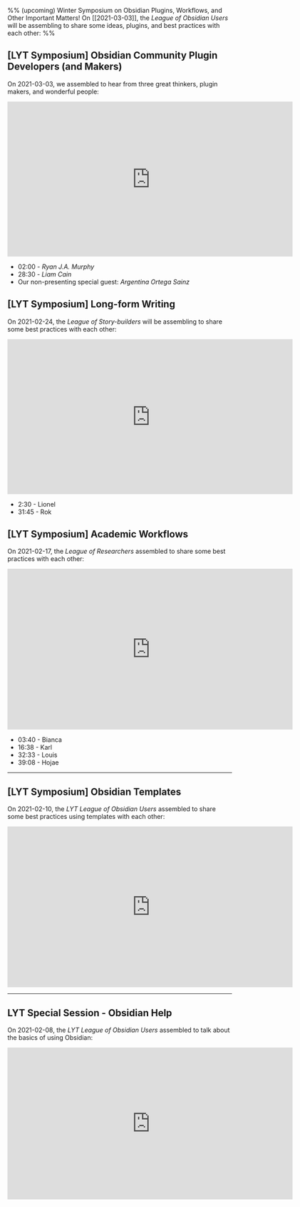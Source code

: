
%% (upcoming) Winter Symposium on Obsidian Plugins, Workflows, and Other Important Matters!
On [[2021-03-03]], the *League of Obsidian Users* will be assembling to share some ideas, plugins, and best practices with each other: %%

## [LYT Symposium] Obsidian Community Plugin Developers (and Makers)
On 2021-03-03, we assembled to hear from three great thinkers, plugin makers, and wonderful people:
<iframe src="https://player.vimeo.com/video/519303813" width="640" height="347" frameborder="0" allow="autoplay; fullscreen" allowfullscreen></iframe>

-   02:00 - *Ryan J.A. Murphy*
-   28:30 - *Liam Cain*
-   Our non-presenting special guest: *Argentina Ortega Sainz*

## [LYT Symposium] Long-form Writing
On 2021-02-24, the *League of Story-builders* will be assembling to share some best practices with each other:
<iframe src="https://player.vimeo.com/video/516522667?color=5dbcd2&byline=0&portrait=0" width="640" height="347" frameborder="0" allow="autoplay; fullscreen; picture-in-picture" allowfullscreen></iframe>

-   2:30 - Lionel
-   31:45 - Rok

## [LYT Symposium] Academic Workflows
On 2021-02-17, the *League of Researchers* assembled to share some best practices with each other:
<iframe src="https://player.vimeo.com/video/513681217?color=5dbcd2&byline=0&portrait=0" width="640" height="360" frameborder="0" allow="autoplay; fullscreen; picture-in-picture" allowfullscreen></iframe>

- 03:40 - Bianca
- 16:38 - Karl
- 32:33 - Louis
- 39:08 - Hojae


---
## [LYT Symposium] Obsidian Templates
On 2021-02-10, the *LYT League of Obsidian Users* assembled to share some best practices using templates with each other:
<iframe src="https://player.vimeo.com/video/511943786?color=5dbcd2&byline=0&portrait=0" width="640" height="360" frameborder="0" allow="autoplay; fullscreen; picture-in-picture" allowfullscreen></iframe>

---
## LYT Special Session - Obsidian Help
On 2021-02-08, the *LYT League of Obsidian Users* assembled to talk about the basics of using Obsidian:
<iframe src="https://player.vimeo.com/video/510058987?color=5dbcd2&byline=0&portrait=0" width="640" height="340" frameborder="0" allow="autoplay; fullscreen; picture-in-picture" allowfullscreen></iframe>
